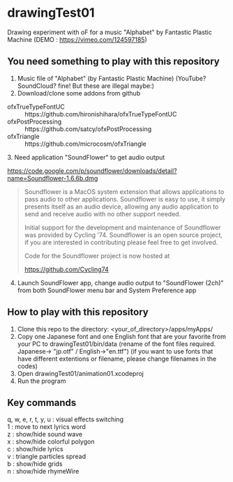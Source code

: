 # drawingTest01
Drawing experiment with oF for a music "Alphabet" by Fantastic Plastic Machine
(DEMO : https://vimeo.com/124597185)

## You need something to play with this repository
1. Music file of "Alphabet" (by Fantastic Plastic Machine)
   (YouTube? SoundCloud? fine! But these are illegal maybe:)
2. Download/clone some addons from github
<dl>
  <dt>ofxTrueTypeFontUC</dt>
  <dd>https://github.com/hironishihara/ofxTrueTypeFontUC</dd>
  <dt>ofxPostProcessing</dt>
  <dd>https://github.com/satcy/ofxPostProcessing</dd>
  <dt>ofxTriangle</dt>
  <dd>https://github.com/microcosm/ofxTriangle</dd>
</dl>
3. Need application "SoundFlower" to get audio output
  
  https://code.google.com/p/soundflower/downloads/detail?name=Soundflower-1.6.6b.dmg
  
  >Soundflower is a MacOS system extension that allows applications to pass audio to other applications. Soundflower is easy to use, it simply presents itself as an audio device, allowing any audio application to send and receive audio with no other support needed.
  >
  >Initial support for the development and maintenance of Soundflower was provided by Cycling '74. Soundflower is an open source project, if you are interested in contributing please feel free to get involved.
  >
  >Code for the Soundflower project is now hosted at
  >
  >https://github.com/Cycling74 

4. Launch SoundFlower app, change audio output to "SoundFlower (2ch)" from both SoundFlower menu bar and System Preference app

## How to play with this repository
1. Clone this repo to the directory: <your_of_directory>/apps/myApps/
2. Copy one Japanese font and one English font that are your favorite from your PC to drawingTest01/bin/data
   (rename of the font files required. Japanese-> "jp.otf" / English->"en.ttf")
   (if you want to use fonts that have different extentions or filename, please change filenames in the codes)
3. Open drawingTest01/animation01.xcodeproj
4. Run the program

## Key commands
<dl>
  <dt>q, w, e, r, t, y, u : visual effects switching</dt>
  <dt>1 : move to next lyrics word</dt>
  <dt>z : show/hide sound wave</dt>
  <dt>x : show/hide colorful polygon</dt>
  <dt>c : show/hide lyrics</dt>
  <dt>v : triangle particles spread</dt>
  <dt>b : show/hide grids</dt>
  <dt>n : show/hide rhymeWire</dt>
</dl>
